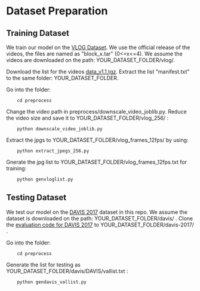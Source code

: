 # Dataset Preparation

## Training Dataset

We train our model on the [VLOG Dataset](http://web.eecs.umich.edu/~fouhey//2017/VLOG/). We use the official release of the videos, the files are named as "block_x.tar" (0<=x<=4). We assume the videos are downloaded on the path: YOUR_DATASET_FOLDER/vlog/.

Download the list for the videos [data_v1.1.tgz](http://web.eecs.umich.edu/~fouhey//2017/VLOG/data/data_v1.1.tgz). Extract the list "manifest.txt" to the same folder: YOUR_DATASET_FOLDER.

Go into the folder:
```Shell
    cd preprocess
```
Change the video path in preprocess/downscale_video_joblib.py. Reduce the video size and save it to YOUR_DATASET_FOLDER/vlog_256/ :
```Shell
    python downscale_video_joblib.py
```
Extract the jpgs to YOUR_DATASET_FOLDER/vlog_frames_12fps/ by using:
```Shell
    python extract_jpegs_256.py
```
Gnerate the jpg list to YOUR_DATASET_FOLDER/vlog_frames_12fps.txt for training:
```Shell
    python genvloglist.py
```

## Testing Dataset

We test our model on the [DAVIS 2017](https://davischallenge.org/davis2017/code.html) dataset in this repo. We assume the dataset is downloaded on the path: YOUR_DATASET_FOLDER/davis/ . Clone the [evaluation code for DAVIS 2017](https://github.com/davisvideochallenge/davis-2017) to YOUR_DATASET_FOLDER/davis-2017/ .

Go into the folder:
```Shell
    cd preprocess
```
Generate the list for testing as YOUR_DATASET_FOLDER/davis/DAVIS/vallist.txt :
```Shell
    python gendavis_vallist.py
```
<!-- Replace the input list in test_davis.py in the home folder as:
```Shell
    params['filelist'] = 'YOUR_DATASET_FOLDER/davis/DAVIS/vallist.txt'
``` -->
